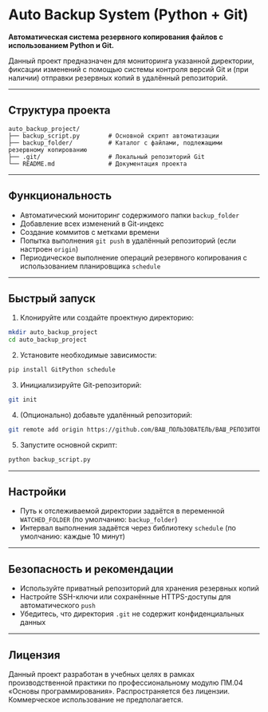 # Auto Backup System (Python + Git)

**Автоматическая система резервного копирования файлов с использованием Python и Git.**

Данный проект предназначен для мониторинга указанной директории, фиксации изменений с помощью системы контроля версий Git и (при наличии) отправки резервных копий в удалённый репозиторий.

---

## Структура проекта

```plaintext
auto_backup_project/
├── backup_script.py        # Основной скрипт автоматизации
├── backup_folder/          # Каталог с файлами, подлежащими резервному копированию
├── .git/                   # Локальный репозиторий Git
└── README.md               # Документация проекта
```

---

## Функциональность

- Автоматический мониторинг содержимого папки `backup_folder`
- Добавление всех изменений в Git-индекс
- Создание коммитов с метками времени
- Попытка выполнения `git push` в удалённый репозиторий (если настроен `origin`)
- Периодическое выполнение операций резервного копирования с использованием планировщика `schedule`

---

## Быстрый запуск

1. Клонируйте или создайте проектную директорию:

```bash
mkdir auto_backup_project
cd auto_backup_project
```

2. Установите необходимые зависимости:

```bash
pip install GitPython schedule
```

3. Инициализируйте Git-репозиторий:

```bash
git init
```

4. (Опционально) добавьте удалённый репозиторий:

```bash
git remote add origin https://github.com/ВАШ_ПОЛЬЗОВАТЕЛЬ/ВАШ_РЕПОЗИТОРИЙ.git
```

5. Запустите основной скрипт:

```bash
python backup_script.py
```

---

## Настройки

- Путь к отслеживаемой директории задаётся в переменной `WATCHED_FOLDER` (по умолчанию: `backup_folder`)
- Интервал выполнения задаётся через библиотеку `schedule` (по умолчанию: каждые 10 минут)

---

## Безопасность и рекомендации

- Используйте приватный репозиторий для хранения резервных копий
- Настройте SSH-ключи или сохранённые HTTPS-доступы для автоматического `push`
- Убедитесь, что директория `.git` не содержит конфиденциальных данных

---

## Лицензия

Данный проект разработан в учебных целях в рамках производственной практики по профессиональному модулю ПМ.04 «Основы программирования». Распространяется без лицензии. Коммерческое использование не предполагается.